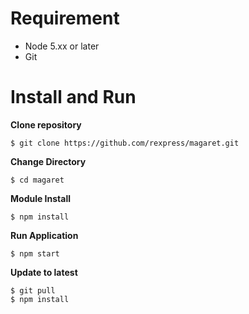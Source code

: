 Requirement
===========
- Node 5.xx or later
- Git

Install and Run
===============

**Clone repository**
```{r, engine='bash'}
$ git clone https://github.com/rexpress/magaret.git
```

**Change Directory**
```{r, engine='bash'}
$ cd magaret
```

**Module Install**
```{r, engine='bash'}
$ npm install
```

**Run Application**
```{r, engine='bash'}
$ npm start
```

**Update to latest**
```{r, engine='bash'}
$ git pull
$ npm install
```

